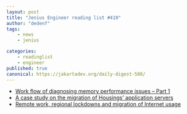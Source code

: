 ```yaml
---
layout: post
title: "Jenius Engineer reading list #410"
author: "dedenf"
tags:
    - news
    - jenius

categories:
    - readinglist
    - engineer
published: true
canonical: https://jakartadev.org/daily-digest-580/
---
```


- [Work flow of diagnosing memory performance issues – Part 1](https://devblogs.microsoft.com/dotnet/work-flow-of-diagnosing-memory-performance-issues-part-1/)
- [A case study on the migration of Housings’ application servers](https://medium.com/engineering-housing/a-case-study-on-the-migration-of-housings-application-servers-fb898252c940)
- [Remote work, regional lockdowns and migration of Internet usage](https://blog.cloudflare.com/remote-work-regional-lockdowns-and-migration-of-internet-usage/)
